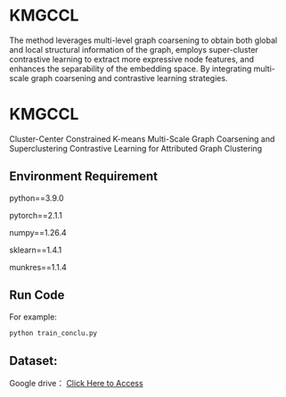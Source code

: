 # KMGCCL
The method leverages multi-level graph coarsening to obtain both global and local structural information of the graph, employs super-cluster contrastive learning to extract more expressive node features, and enhances the separability of the embedding space. By integrating multi-scale graph coarsening and contrastive learning strategies.

# KMGCCL
Cluster-Center Constrained K-means Multi-Scale Graph Coarsening and Superclustering Contrastive Learning for Attributed Graph Clustering

## Environment Requirement

python==3.9.0

pytorch==2.1.1

numpy==1.26.4

sklearn==1.4.1

munkres==1.1.4

## Run Code

For example: 

```python
python train_conclu.py
```

## Dataset:

Google drive：
[Click Here to Access](https://drive.google.com/drive/folders/1FfXnNGiOTuFUhNoEEkWvQpdZ1sIzBWp6?usp=sharing)
